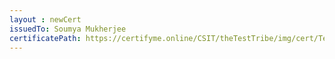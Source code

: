 ```yaml
--- 
layout : newCert 
issuedTo: Soumya Mukherjee
certificatePath: https://certifyme.online/CSIT/theTestTribe/img/cert/TestFlix/SoumyaMukherjee_fb607.png
--- 
```

